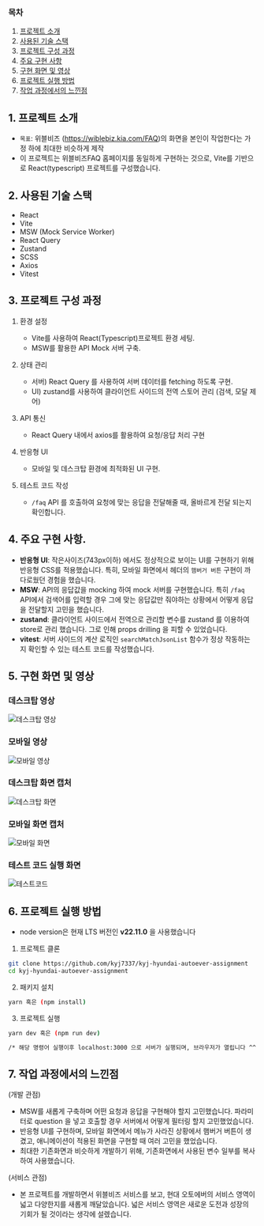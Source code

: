 ### 목차

1. [프로젝트 소개](#1-프로젝트-소개)
2. [사용된 기술 스택](#2-사용된-기술-스택)
3. [프로젝트 구성 과정](#3-프로젝트-구성-과정)
4. [주요 구현 사항](#4-주요-구현-사항)
5. [구현 화면 및 영상](#5-구현-화면-및-영상)
6. [프로젝트 실행 방법](#6-프로젝트-실행-방법)
7. [작업 과정에서의 느낀점](#7-작업-과정에서의-느낀점)

## 1. 프로젝트 소개

- `목표`: 위블비즈 (https://wiblebiz.kia.com/FAQ)의 화면을 본인이 작업한다는 가정 하에 최대한 비슷하게 제작
- 이 프로젝트는 위블비즈FAQ 홈페이지를 동일하게 구현하는 것으로, Vite를 기반으로 React(typescript) 프로젝트를 구성했습니다.

## 2. 사용된 기술 스택

- React
- Vite
- MSW (Mock Service Worker)
- React Query
- Zustand
- SCSS
- Axios
- Vitest

## 3. 프로젝트 구성 과정

1. 환경 설정

   - Vite를 사용하여 React(Typescript)프로젝트 환경 세팅.
   - MSW를 활용한 API Mock 서버 구축.

2. 상태 관리

   - 서버) React Query 를 사용하여 서버 데이터를 fetching 하도록 구현.
   - UI) zustand를 사용하여 클라이언트 사이드의 전역 스토어 관리 (검색, 모달 제어)

3. API 통신

   - React Query 내에서 axios를 활용하여 요청/응답 처리 구현

4. 반응형 UI

   - 모바일 및 데스크탑 환경에 최적화된 UI 구현.

5. 테스트 코드 작성

   - `/faq` API 를 호출하여 요청에 맞는 응답을 전달해줄 때, 올바르게 전달 되는지 확인합니다.

## 4. 주요 구현 사항.

- **반응형 UI**: 작은사이즈(743px이하) 에서도 정상적으로 보이는 UI를 구현하기 위해 반응형 CSS를 적용했습니다. 특히, 모바일 화면에서 헤더의 `햄버거 버튼` 구현이 까다로웠던 경험을 했습니다.
- **MSW**: API의 응답값을 mocking 하여 mock 서버를 구현했습니다. 특히 `/faq` API에서 검색어를 입력할 경우 그에 맞는 응답값만 줘야하는 상황에서 어떻게 응답을 전달할지 고민을 했습니다.
- **zustand**: 클라이언트 사이드에서 전역으로 관리할 변수를 zustand 를 이용하여 store로 관리 했습니다. 그로 인해 props drilling 을 피할 수 있었습니다.
- **vitest**: 서버 사이드의 계산 로직인 `searchMatchJsonList` 함수가 정상 작동하는지 확인할 수 있는 테스트 코드를 작성했습니다.

## 5. 구현 화면 및 영상

### 데스크탑 영상

![데스크탑 영상](데스크탑화면.gif)

### 모바일 영상

![모바일 영상](모바일화면.gif)

### 데스크탑 화면 캡처

![데스크탑 화면](데스크탑화면_캡처.png)

### 모바일 화면 캡처

![모바일 화면](모바일화면_캡처.png)

### 테스트 코드 실행 화면

![테스트코드](테스트코드실행.png)

## 6. 프로젝트 실행 방법

- node version은 현재 LTS 버전인 **v22.11.0** 을 사용했습니다

1. 프로젝트 클론

```bash
git clone https://github.com/kyj7337/kyj-hyundai-autoever-assignment
cd kyj-hyundai-autoever-assignment
```

2. 패키지 설치

```bash
yarn 혹은 (npm install)
```

3. 프로젝트 실행

```bash
yarn dev 혹은 (npm run dev)

/* 해당 명령어 실행이후 localhost:3000 으로 서버가 실행되며, 브라우저가 열립니다 ^^ */
```

## 7. 작업 과정에서의 느낀점

(개발 관점)

- MSW를 새롭게 구축하며 어떤 요청과 응답을 구현해야 할지 고민했습니다. 파라미터로 question 을 넣고 호출할 경우 서버에서 어떻게 필터링 할지 고민했었습니다.
- 반응형 UI를 구현하며, 모바일 화면에서 메뉴가 사라진 상황에서 햄버거 버튼이 생겼고, 애니메이션이 적용된 화면을 구현할 때 여러 고민을 했었습니다.
- 최대한 기존화면과 비슷하게 개발하기 위해, 기존화면에서 사용된 변수 일부를 복사하여 사용했습니다.

(서비스 관점)

- 본 프로젝트를 개발하면서 위블비즈 서비스를 보고, 현대 오토에버의 서비스 영역이 넓고 다양한지를 새롭게 깨달았습니다. 넓은 서비스 영역은 새로운 도전과 성장의 기회가 될 것이라는 생각에 설렜습니다.
